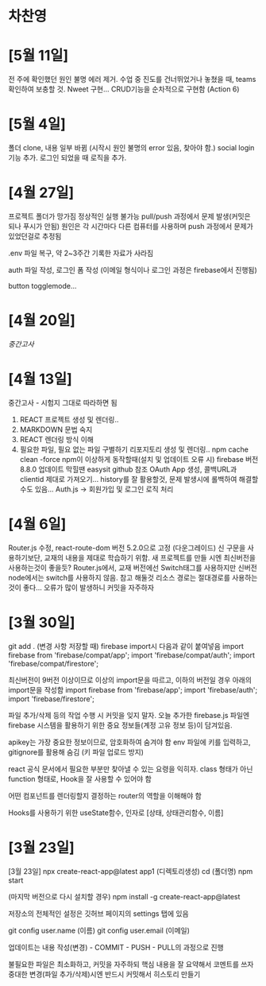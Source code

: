 # 차찬영

# [5월 11일]
전 주에 확인했던 원인 불명 에러 제거.
수업 중 진도를 건너뛰었거나 놓쳤을 때, teams 확인하여 보충할 것.
Nweet 구현...
CRUD기능을 순차적으로 구현함 (Action 6)


# [5월 4일]
폴더 clone, 내용 일부 바뀜 (시작시 원인 불명의 error 있음, 찾아야 함.)
social login 기능 추가.
로그인 되었을 때 로직을 추가.

# [4월 27일]
프로젝트 폴더가 망가짐
정상적인 실행 불가능
pull/push 과정에서 문제 발생(커밋은 되나 푸시가 안됨)
원인은 각 시간마다 다른 컴퓨터를 사용하며 push 과정에서 문제가 있었던걸로 추정됨

.env 파일 복구, 약 2~3주간 기록한 자료가 사라짐

auth 파일 작성, 로그인 폼 작성 (이메일 형식이나 로그인 과정은 firebase에서 진행됨)

button togglemode...


# [4월 20일]
*중간고사*

# [4월 13일]
중간고사 - 시험지 그대로 따라하면 됨
1. REACT 프로젝트 생성 및 렌더링..
2. MARKDOWN 문법 숙지
3. REACT 렌더링 방식 이해
4. 필요한 파일, 필요 없는 파일 구별하기
리포지토리 생성 및 렌더링..
npm cache clean -force
npm이 이상하게 동작할때(설치 및 업데이트 오류 시)
firebase 버전 8.8.0 업데이트
막힐땐 easysit github 참조
OAuth App 생성, 콜백URL과 clientid 제대로 가져오기...
history를 잘 활용할것, 문제 발생시에 롤백하여 해결할 수도 있음...
Auth.js -> 회원가입 및 로그인 로직 처리

# [4월 6일]
Router.js 수정, react-route-dom 버전 5.2.0으로 고정 (다운그레이드)
신 구문을 사용하기보단, 교재의 내용을 제대로 학습하기 위함.
새 프로젝트를 만들 시엔 최신버전을 사용하는것이 좋을듯?
Router.js에서, 교재 버전에선 Switch태그를 사용하지만
신버전 node에서는 switch를 사용하지 않음. 참고 해둘것
리소스 경로는 절대경로를 사용하는것이 좋다...
오류가 많이 발생하니 커밋을 자주하자

# [3월 30일]
git add . (변경 사항 저장할 때)
firebase import시 다음과 같이 붙여넣음
import firebase from 'firebase/compat/app';
import 'firebase/compat/auth';
import 'firebase/compat/firestore';

최신버전이 9버전 이상이므로 이상의 import문을 따르고,
이하의 버전일 경우 아래의 import문을 작성함
import firebase from 'firebase/app';
import 'firebase/auth';
import 'firebase/firestore';

파일 추가/삭제 등의 작업 수행 시 커밋을 잊지 말자.
오늘 추가한 firebase.js 파일엔 firebase 시스템을 활용하기 위한 중요 정보들(계정 고유 정보 등)이 담겨있음.

apikey는 가장 중요한 정보이므로, 암호화하여 숨겨야 함
env 파일에 키를 입력하고, gitignore를 활용해 숨김 (키 파일 업로드 방지)

react 공식 문서에서 필요한 부분만 찾아낼 수 있는 요령을 익히자.
class 형태가 아닌 function 형태로, Hook을 잘 사용할 수 있어야 함

어떤 컴포넌트를 렌더링할지 결정하는 router의 역할을 이해해야 함

Hooks를 사용하기 위한 useState함수, 인자로 [상태, 상태관리함수, 이름]

# [3월 23일]

[3월 23일]
npx create-react-app@latest app1 (디렉토리생성)
cd (폴더명)
npm start

(마지막 버전으로 다시 설치할 경우)
npm install -g create-react-app@latest

저장소의 전체적인 설정은 깃허브 페이지의 settings 탭에 있음

git config user.name (이름)
git config user.email (이메일)

업데이트는 내용 작성(변경) - COMMIT - PUSH - PULL의 과정으로 진행

불필요한 파일은 최소화하고,
커밋을 자주하되 핵심 내용을 잘 요약해서 코멘트를 쓰자
중대한 변경(파일 추가/삭제)시엔 반드시 커밋해서 히스토리 만들기